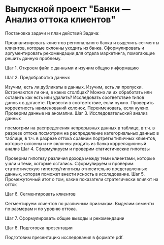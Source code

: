 # Выпускной проект "Банки — Анализ оттока клиентов"

Постановка задачи и план действий
Задача:

Проанализировать клиентов регионального банка и выделить сегменты клиентов, которые склонны уходить из банка. Сформулировать и аргументировать рекомендации для отдела маркетинга, помогающие решить данную проблему.

Шаг 1. Откроем файл с данными и изучим общую информацию

Шаг 2. Предобработка данных

Изучим, есть ли дубликаты в данных.
Изучим, есть ли пропуски. Встречаются ли они, в каких столбцах? Можно ли их обработать или оставить как есть или удалить?
Исследовать соответствие типов данных в датасете. Привести в соответствие, если нужно.
Проверить корректность наименований колонок. Переименовать, если нужно.
Проверим данные на аномалии.
Шаг 3. Исследовательский анализ данных

посмотрим на распределения непрерывных данных в таблице, в т.ч. в разрезе оттока
посмотрим на распределение категориальных данных в таблице, в т.ч. в разрезе оттока
сравним портреты типичных клиентов, которые склонны и не склонны уходить из банка
корреляционный анализ
Шаг 4. Сформулируем и проверим статистические гипотезы

Проверим гипотезу различия дохода между теми клиентами, которые ушли и теми, которые остались.
Сформулируем и проверим статистическую гипотезу/гипотизы относительно представленных данных, которая поможет внести ясность в исследование.
Шаг 5. Промежуточный итог о том, какие показатели стратегически влияют на отток

Шаг 6. Сегментировать клиентов

Сегментируем клиентов по различным признакам. Выделим сементы по размерам и по уровню оттока.

Шаг 7. Сформулировать общие выводы и рекомендации

Шаг 8. Подготовка презентации

Подготовим презентацию исследования в формате pdf.

